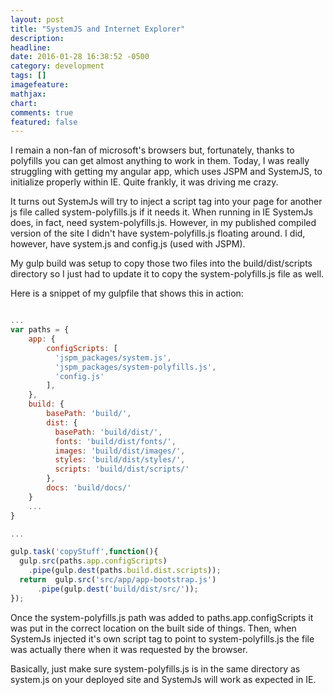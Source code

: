 ```yaml
---
layout: post
title: "SystemJS and Internet Explorer"
description:
headline:
date: 2016-01-28 16:38:52 -0500
category: development
tags: []
imagefeature:
mathjax:
chart:
comments: true
featured: false
---
```

I remain a non-fan of microsoft's browsers but, fortunately, thanks to polyfills you can get almost anything to work in them.  Today, I was really struggling with getting my angular app, which uses JSPM and SystemJS, to initialize properly within IE.  Quite frankly, it was driving me crazy.

It turns out SystemJs will try to inject a script tag into your page for another js file called system-polyfills.js if it needs it.  When running in IE SystemJs does, in fact, need system-polyfills.js.  However, in my published compiled version of the site I didn't have system-polyfills.js floating around.  I did, however, have system.js and config.js (used with JSPM).

My gulp build was setup to copy those two files into the build/dist/scripts directory so I just had to update it to copy the system-polyfills.js file as well.

Here is a snippet of my gulpfile that shows this in action:


```js

...
var paths = {
	app: {
	    configScripts: [
	      'jspm_packages/system.js',
	      'jspm_packages/system-polyfills.js',
	      'config.js'
	    ],
	},
	build: {
		basePath: 'build/',
		dist: {
		  basePath: 'build/dist/',
		  fonts: 'build/dist/fonts/',
		  images: 'build/dist/images/',
		  styles: 'build/dist/styles/',
		  scripts: 'build/dist/scripts/'
		},
		docs: 'build/docs/'
	}
	...
}

...

gulp.task('copyStuff',function(){
  gulp.src(paths.app.configScripts)
    .pipe(gulp.dest(paths.build.dist.scripts));
  return  gulp.src('src/app/app-bootstrap.js')
      .pipe(gulp.dest('build/dist/src/'));
});
```

Once the system-polyfills.js path was added to paths.app.configScripts it was put in the correct location on the built side of things.  Then, when SystemJs injected it's own script tag to point to system-polyfills.js the file was actually there when it was requested by the browser.

Basically, just make sure system-polyfills.js is in the same directory as system.js on your deployed site and SystemJs will work as expected in IE.
